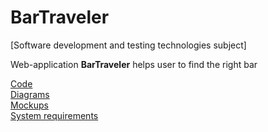# BarTraveler

[Software development and testing technologies subject]

Web-application **BarTraveler** helps user to find the right bar

[Code]()  
[Diagrams](https://github.com/NikitaMirosha/BarTraveler/blob/master/Documents/Diagrams/diaList.md)  
[Mockups](https://github.com/NikitaMirosha/BarTraveler/blob/master/Documents/Mockups/myMockup.jpg)  
[System requirements](https://github.com/NikitaMirosha/BarTraveler/blob/master/Documents/Requirements/SRS.md)  

